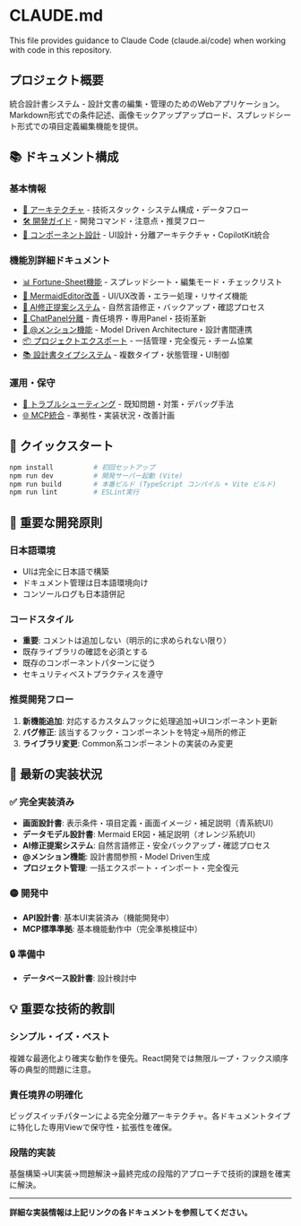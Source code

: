 # CLAUDE.md

This file provides guidance to Claude Code (claude.ai/code) when working with code in this repository.

## プロジェクト概要

統合設計書システム - 設計文書の編集・管理のためのWebアプリケーション。Markdown形式での条件記述、画像モックアップアップロード、スプレッドシート形式での項目定義編集機能を提供。

## 📚 ドキュメント構成

### 基本情報
- [📐 アーキテクチャ](./docs/01-architecture.md) - 技術スタック・システム構成・データフロー
- [🛠️ 開発ガイド](./docs/02-development-guide.md) - 開発コマンド・注意点・推奨フロー
- [🧩 コンポーネント設計](./docs/03-components.md) - UI設計・分離アーキテクチャ・CopilotKit統合

### 機能別詳細ドキュメント
- [📊 Fortune-Sheet機能](./docs/04-features/fortune-sheet.md) - スプレッドシート・編集モード・チェックリスト
- [🎨 MermaidEditor改善](./docs/04-features/mermaid-editor.md) - UI/UX改善・エラー処理・リサイズ機能
- [🤖 AI修正提案システム](./docs/04-features/ai-modification.md) - 自然言語修正・バックアップ・確認プロセス
- [💬 ChatPanel分離](./docs/04-features/chat-panel.md) - 責任境界・専用Panel・技術革新
- [🔗 @メンション機能](./docs/04-features/model-driven.md) - Model Driven Architecture・設計書間連携
- [📦 プロジェクトエクスポート](./docs/04-features/project-export.md) - 一括管理・完全復元・チーム協業
- [📚 設計書タイプシステム](./docs/04-features/document-types.md) - 複数タイプ・状態管理・UI制御

### 運用・保守
- [🔧 トラブルシューティング](./docs/05-troubleshooting.md) - 既知問題・対策・デバッグ手法
- [🌐 MCP統合](./docs/06-mcp-integration.md) - 準拠性・実装状況・改善計画

## 🚀 クイックスタート

```bash
npm install          # 初回セットアップ
npm run dev          # 開発サーバー起動 (Vite)
npm run build        # 本番ビルド (TypeScript コンパイル + Vite ビルド)
npm run lint         # ESLint実行
```

## 🎯 重要な開発原則

### 日本語環境
- UIは完全に日本語で構築
- ドキュメント管理は日本語環境向け
- コンソールログも日本語併記

### コードスタイル
- **重要**: コメントは追加しない（明示的に求められない限り）
- 既存ライブラリの確認を必須とする
- 既存のコンポーネントパターンに従う
- セキュリティベストプラクティスを遵守

### 推奨開発フロー
1. **新機能追加**: 対応するカスタムフックに処理追加→UIコンポーネント更新
2. **バグ修正**: 該当するフック・コンポーネントを特定→局所的修正
3. **ライブラリ変更**: Common系コンポーネントの実装のみ変更

## 🔄 最新の実装状況

### ✅ 完全実装済み
- **画面設計書**: 表示条件・項目定義・画面イメージ・補足説明（青系統UI）
- **データモデル設計書**: Mermaid ER図・補足説明（オレンジ系統UI）
- **AI修正提案システム**: 自然言語修正・安全バックアップ・確認プロセス
- **@メンション機能**: 設計書間参照・Model Driven生成
- **プロジェクト管理**: 一括エクスポート・インポート・完全復元

### 🟡 開発中
- **API設計書**: 基本UI実装済み（機能開発中）
- **MCP標準準拠**: 基本機能動作中（完全準拠検証中）

### 🔒 準備中
- **データベース設計書**: 設計検討中

## 💡 重要な技術的教訓

### シンプル・イズ・ベスト
複雑な最適化より確実な動作を優先。React開発では無限ループ・フックス順序等の典型的問題に注意。

### 責任境界の明確化
ビッグスイッチパターンによる完全分離アーキテクチャ。各ドキュメントタイプに特化した専用Viewで保守性・拡張性を確保。

### 段階的実装
基盤構築→UI実装→問題解決→最終完成の段階的アプローチで技術的課題を確実に解決。

---

**詳細な実装情報は上記リンクの各ドキュメントを参照してください。**